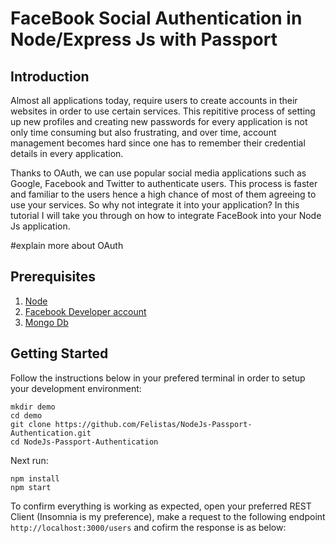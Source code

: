 # FaceBook Social Authentication in Node/Express Js with Passport
## Introduction
Almost all applications today, require users to create accounts in their websites in order to use certain services. This repititive process of setting up new profiles and creating new passwords for every application is not only time consuming but also frustrating, and over time, account management becomes hard since one has to remember their credential details  in every application. 

Thanks to OAuth, we can use popular social media applications such as Google, Facebook and Twitter to authenticate users. This process is faster and familiar to the users hence a high chance of most of them agreeing to use your services. So why not integrate it into your application? In this tutorial I will take you through on how to integrate FaceBook into your Node Js application.

 #explain more about OAuth

## Prerequisites
1. [Node](https://nodejs.org/en/)
2. [Facebook Developer account](https://developers.facebook.com/)
3. [Mongo Db](https://docs.mongodb.com/manual/installation/)

## Getting Started
Follow the instructions below in your prefered terminal in order to setup your development environment:
```
mkdir demo
cd demo
git clone https://github.com/Felistas/NodeJs-Passport-Authentication.git
cd NodeJs-Passport-Authentication
```

Next run:
```
npm install
npm start
```

To confirm everything is working as expected, open your preferred REST Client (Insomnia is my preference), make a request to the following endpoint `http://localhost:3000/users` and cofirm the response is as below:

